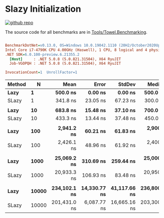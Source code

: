# Slazy Initialization

<a href="https://github.com/ZacharyPatten/Towel" alt="Github Repository"><img alt="github repo" src="https://img.shields.io/badge/github-repo-black?logo=github&amp;style=flat" title="Go To Github Repo" alt="Github Repository"></a>

The source code for all benchmarks are in [Tools/Towel.Benchmarking](https://github.com/ZacharyPatten/Towel/tree/main/Tools/Towel_Benchmarking).

``` ini

BenchmarkDotNet=v0.13.0, OS=Windows 10.0.19042.1110 (20H2/October2020Update)
Intel Core i7-4790K CPU 4.00GHz (Haswell), 1 CPU, 8 logical and 4 physical cores
.NET SDK=6.0.100-preview.6.21355.2
  [Host]     : .NET 5.0.8 (5.0.821.31504), X64 RyuJIT
  Job-VGOPQH : .NET 5.0.8 (5.0.821.31504), X64 RyuJIT

InvocationCount=1  UnrollFactor=1  

```
| Method |     N |         Mean |        Error |       StdDev |       Median | Ratio | RatioSD |
|------- |------ |-------------:|-------------:|-------------:|-------------:|------:|--------:|
|   **Lazy** |     **1** |     **500.0 ns** |      **0.00 ns** |      **0.00 ns** |     **500.0 ns** |  **1.00** |    **0.00** |
|  SLazy |     1 |     341.8 ns |     23.05 ns |     67.23 ns |     300.0 ns |  0.63 |    0.12 |
|        |       |              |              |              |              |       |         |
|   **Lazy** |    **10** |     **683.8 ns** |     **15.48 ns** |     **37.10 ns** |     **700.0 ns** |  **1.00** |    **0.00** |
|  SLazy |    10 |     433.3 ns |     13.44 ns |     37.48 ns |     450.0 ns |  0.63 |    0.07 |
|        |       |              |              |              |              |       |         |
|   **Lazy** |   **100** |   **2,941.2 ns** |     **60.21 ns** |     **61.83 ns** |   **2,900.0 ns** |  **1.00** |    **0.00** |
|  SLazy |   100 |   2,426.1 ns |     48.96 ns |     61.92 ns |   2,400.0 ns |  0.82 |    0.03 |
|        |       |              |              |              |              |       |         |
|   **Lazy** |  **1000** |  **25,069.2 ns** |    **310.69 ns** |    **259.44 ns** |  **25,000.0 ns** |  **1.00** |    **0.00** |
|  SLazy |  1000 |  20,933.3 ns |    106.93 ns |     83.48 ns |  20,950.0 ns |  0.83 |    0.01 |
|        |       |              |              |              |              |       |         |
|   **Lazy** | **10000** | **234,102.1 ns** | **14,330.77 ns** | **41,117.66 ns** | **236,800.0 ns** |  **1.00** |    **0.00** |
|  SLazy | 10000 | 201,431.0 ns |  6,087.77 ns | 16,665.16 ns | 203,300.0 ns |  0.87 |    0.14 |


